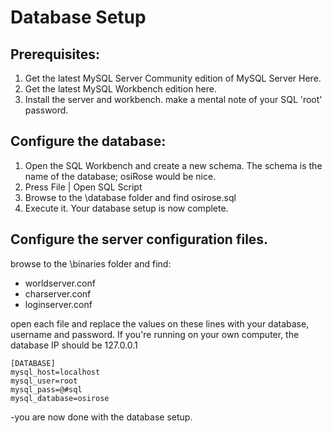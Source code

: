 # Database Setup
## Prerequisites:

1) Get the latest MySQL Server Community edition of MySQL Server Here.
2) Get the latest MySQL Workbench edition here.
3) Install the server and workbench. make a mental note of your SQL 'root' password.


## Configure the database:
1) Open the SQL Workbench and create a new schema. The schema is the name of the database; osiRose would be nice.
2) Press File | Open SQL Script
3) Browse to the \database folder and find osirose.sql
4) Execute it. Your database setup is now complete.

## Configure the server configuration files.
browse to the \binaries folder and find:
- worldserver.conf
- charserver.conf
- loginserver.conf

open each file and replace the values on these lines with your database, username and password.
If you're running on your own computer, the database IP should be 127.0.0.1
```
[DATABASE]
mysql_host=localhost
mysql_user=root
mysql_pass=@#sql
mysql_database=osirose
````

-you are now done with the database setup.
